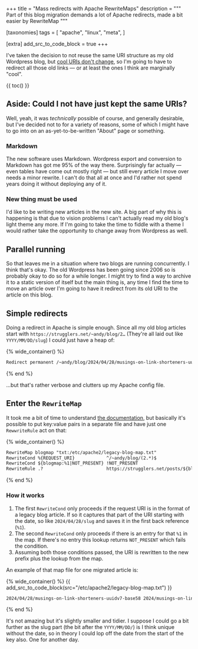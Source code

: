 +++
title = "Mass redirects with Apache RewriteMaps"
description = """
Part of this blog migration demands a lot of Apache redirects, made a bit
easier by RewriteMap
"""

[taxonomies]
tags = [
    "apache",
    "linux",
    "meta",
]

[extra]
add_src_to_code_block = true
+++

I've taken the decision to not reuse the same URI structure as my old
Wordpress blog, but
[cool URIs don't change](https://www.w3.org/Provider/Style/URI), so I'm going
to have to redirect all those old links — or at least the ones I think are
marginally "cool".

{{ toc() }}

## Aside: Could I not have just kept the same URIs?

Well, yeah, it was _technically_ possible of course, and generally desirable,
but I've decided not to for a variety of reasons, some of which I might have
to go into on an as-yet-to-be-written "About" page or something.

### Markdown

The new software uses Markdown. Wordpress export and conversion to Markdown
has got me 95% of the way there. Surprisingly far actually — even tables have
come out mostly right — but still every article I move over needs a minor
rewrite. I can't do that all at once and I'd rather not spend years doing it
without deploying any of it.

### New thing must be used

I'd like to be writing new articles in the new site. A big part of why this is
happening is that due to vision problems I can't actually read my old blog's
light theme any more. If I'm going to take the time to fiddle with a theme I
would rather take the opportunity to change away from Wordpress as well.

## Parallel running

So that leaves me in a situation where two blogs are running concurrently. I
think that's okay. The old Wordpress has been going since 2006 so is probably
okay to do so for a while longer. I might try to find a way to archive it to a
static version of itself but the main thing is, any time I find the time to
move an article over I'm going to have it redirect from its old URI to the
article on this blog.

## Simple redirects

Doing a redirect in Apache is simple enough. Since all my old blog articles
start with `https://strugglers.net/~andy/blog/2…` (They're all laid out like
`YYYY/MM/DD/slug`) I could just have a heap of:

{% wide_container() %}

```txt
Redirect permanent /~andy/blog/2024/04/28/musings-on-link-shorteners-uuidv7-base58 https://strugglers.net/posts/2024/musings-on-link-shorteners-uuidv7-base58
```

{% end %}

…but that's rather verbose and clutters up my Apache config file.

## Enter the `RewriteMap`

It took me a bit of time to understand
[the documentation](https://httpd.apache.org/docs/2.4/rewrite/rewritemap.html),
but basically it's possible to put key:value pairs in a separate file and have
just one `RewwriteRule` act on that:

{% wide_container() %}

```txt
RewriteMap blogmap "txt:/etc/apache2/legacy-blog-map.txt"
RewriteCond %{REQUEST_URI}            ^/~andy/blog/(2.*)$
RewriteCond ${blogmap:%1|NOT_PRESENT} !NOT_PRESENT
RewriteRule .?                        https://strugglers.net/posts/${blogmap:%1} [R,L]
```

{% end %}

### How it works

1. The first `RewriteCond` only proceeds if the request URI is in the format
   of a legacy blog article. If so it captures that part of the URI starting
   with the date, so like `2024/04/28/slug` and saves it in the first back
   reference (`%1`).
2. The second `RewriteCond` only proceeds if there is an entry for that `%1`
   in the map. If there's no entry this lookup returns `NOT_PRESENT` which
   fails the condition.
3. Assuming both those conditions passed, the URI is rewritten to the new
   prefix plus the lookup from the map.

An example of that map file for one migrated article is:

{% wide_container() %}
{{ add_src_to_code_block(src="/etc/apache2/legacy-blog-map.txt") }}

```txt
2024/04/28/musings-on-link-shorteners-uuidv7-base58 2024/musings-on-link-shorteners-uuidv7-base58/
```

{% end %}

It's not amazing but it's slightly smaller and tidier. I suppose I could go a
bit further as the slug part (the bit after the `YYYY/MM/DD/`) is I think
unique without the date, so in theory I could lop off the date from the start
of the key also. One for another day.
